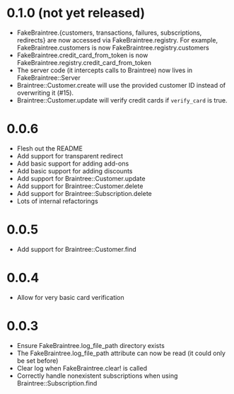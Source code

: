 # 0.1.0 (not yet released)
* FakeBraintree.{customers, transactions, failures, subscriptions, redirects}
  are now accessed via FakeBraintree.registry. For example,
  FakeBraintree.customers is now FakeBraintree.registry.customers
* FakeBraintree.credit_card_from_token is now FakeBraintree.registry.credit_card_from_token
* The server code (it intercepts calls to Braintree) now lives in FakeBraintree::Server
* Braintree::Customer.create will use the provided customer ID instead of
  overwriting it (#15).
* Braintree::Customer.update will verify credit cards if `verify_card` is true.

# 0.0.6
* Flesh out the README
* Add support for transparent redirect
* Add basic support for adding add-ons
* Add basic support for adding discounts
* Add support for Braintree::Customer.update
* Add support for Braintree::Customer.delete
* Add support for Braintree::Subscription.delete
* Lots of internal refactorings

# 0.0.5
* Add support for Braintree::Customer.find

# 0.0.4
* Allow for very basic card verification

# 0.0.3
* Ensure FakeBraintree.log_file_path directory exists
* The FakeBraintree.log_file_path attribute can now be read (it could only be set before)
* Clear log when FakeBraintree.clear! is called
* Correctly handle nonexistent subscriptions when using
  Braintree::Subscription.find
